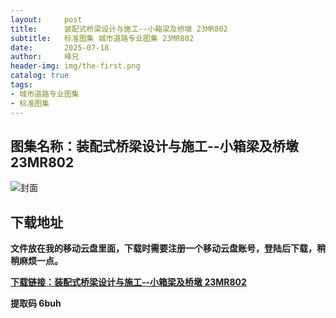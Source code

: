 ```yaml
---
layout:     post
title:      装配式桥梁设计与施工--小箱梁及桥墩 23MR802
subtitle:   标准图集 城市道路专业图集 23MR802
date:       2025-07-18
author:     峰兄
header-img: img/the-first.png
catalog: true
tags:
- 城市道路专业图集
- 标准图集
---
```

## 图集名称：装配式桥梁设计与施工--小箱梁及桥墩 23MR802
![封面](https://pic1.imgdb.cn/item/6879fcc058cb8da5c8c2a6f0.jpg)


## 下载地址 
**文件放在我的移动云盘里面，下载时需要注册一个移动云盘账号，登陆后下载，稍稍麻烦一点。**  
  
[**下载链接：装配式桥梁设计与施工--小箱梁及桥墩 23MR802**](https://caiyun.139.com/w/i/2oxwE45j3Pccj)


**提取码 6buh**

